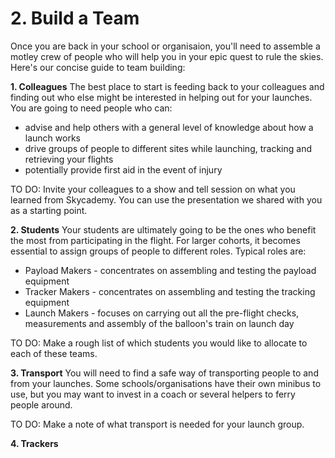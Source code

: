 # 2. Build a Team

Once you are back in your school or organisaion, you'll need to assemble a motley crew of people who will help you in your epic quest to rule the skies. Here's our concise guide to team building:

**1. Colleagues** The best place to start is feeding back to your colleagues and finding out who else might be interested in helping out for your launches. You are going to need people who can:
  - advise and help others with a general level of knowledge about how a launch works
  - drive groups of people to different sites while launching, tracking and retrieving your flights
  - potentially provide first aid in the event of injury
  
TO DO:
Invite your colleagues to a show and tell session on what you learned from Skycademy. You can use the presentation we shared with you as a starting point.

**2. Students** Your students are ultimately going to be the ones who benefit the most from participating in the flight. For larger cohorts, it becomes essential to assign groups of people to different roles. Typical roles are:
  - Payload Makers - concentrates on assembling and testing the payload equipment
  - Tracker Makers - concentrates on assembling and testing the tracking equipment
  - Launch Makers  - focuses on carrying out all the pre-flight checks, measurements and assembly of the balloon's train on launch day

TO DO:
Make a rough list of which students you would like to allocate to each of these teams.

**3. Transport** You will need to find a safe way of transporting people to and from your launches. Some schools/organisations have their own minibus to use, but you may want to invest in a coach or several helpers to ferry people around. 

TO DO:
Make a note of what transport is needed for your launch group.

**4. Trackers**
